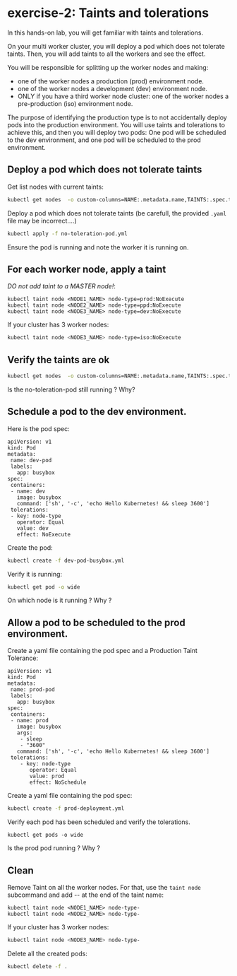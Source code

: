# exercise-2: Taints and tolerations

In this hands-on lab, you will get familiar with taints and tolerations.

On your multi worker cluster, you will deploy a pod which does not tolerate taints.
Then, you will add taints to all the workers and see the effect.

You will be responsible for splitting up the worker nodes and making:
* one of the worker nodes a production (prod) environment node.
* one of the worker nodes a development (dev) environment node.
* ONLY if you have a third worker node cluster: one of the worker nodes a pre-production (iso) environment node.

The purpose of identifying the production type is to not accidentally deploy pods into the production environment. You will use taints and tolerations to achieve this, and then you will deploy two pods: One pod will be scheduled to the dev environment, and one pod will be scheduled to the prod environment.

## Deploy a pod which does not tolerate taints

Get list nodes with current taints:
```sh
kubectl get nodes  -o custom-columns=NAME:.metadata.name,TAINTS:.spec.taints
```

Deploy a pod which does not tolerate taints (be carefull, the provided `.yaml` file may be incorrect....)
```sh
kubectl apply -f no-toleration-pod.yml
```

Ensure the pod is running and note the worker it is running on.

## For each worker node, apply a taint

*DO not add taint to a MASTER node!*:
```
kubectl taint node <NODE1_NAME> node-type=prod:NoExecute
kubectl taint node <NODE2_NAME> node-type=ppd:NoExecute
kubectl taint node <NODE3_NAME> node-type=dev:NoExecute
```

If your cluster has 3 worker nodes:
```sh
kubectl taint node <NODE3_NAME> node-type=iso:NoExecute
```

## Verify the taints are ok

```sh
kubectl get nodes  -o custom-columns=NAME:.metadata.name,TAINTS:.spec.taints
```

Is the no-toleration-pod still running ? Why?

## Schedule a pod to the dev environment.

Here is the pod spec:
```
apiVersion: v1
kind: Pod
metadata:
 name: dev-pod
 labels:
   app: busybox
spec:
 containers:
 - name: dev
   image: busybox
   command: ['sh', '-c', 'echo Hello Kubernetes! && sleep 3600']
 tolerations:
 - key: node-type
   operator: Equal
   value: dev
   effect: NoExecute
```

Create the pod:
```sh
kubectl create -f dev-pod-busybox.yml
```

Verify it is running:
```sh
kubectl get pod -o wide
```

On which node is it running ? Why ?

## Allow a pod to be scheduled to the prod environment.

Create a yaml file containing the pod spec and a Production Taint Tolerance:
```
apiVersion: v1
kind: Pod
metadata:
 name: prod-pod
 labels:
   app: busybox
spec:
 containers:
 - name: prod
   image: busybox
   args:
    - sleep
    - "3600"
   command: ['sh', '-c', 'echo Hello Kubernetes! && sleep 3600']
 tolerations:
    - key: node-type
       operator: Equal
       value: prod
       effect: NoSchedule
```

Create a yaml file containing the pod spec:
```sh
kubectl create -f prod-deployment.yml
```

Verify each pod has been scheduled and verify the tolerations.
```
kubectl get pods -o wide
```

Is the prod pod running ? Why ?

## Clean

Remove Taint on all the worker nodes.
For that, use the `taint node` subcommand and add *-*- at the end of the taint name:
```
kubectl taint node <NODE1_NAME> node-type-
kubectl taint node <NODE2_NAME> node-type-
```

If your cluster has 3 worker nodes:
```sh
kubectl taint node <NODE3_NAME> node-type-
```

Delete all the created pods:
```sh
kubectl delete -f .
```

